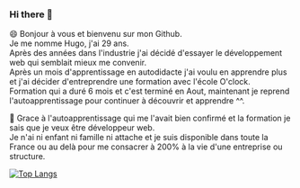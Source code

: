 ### Hi there 👋


😄 Bonjour à vous et bienvenu sur mon Github.  
Je me nomme Hugo, j'ai 29 ans.  
Après des années dans l'industrie j'ai décidé d'essayer le développement web qui semblait mieux me convenir.  
Après un mois d'apprentissage en autodidacte j'ai voulu en apprendre plus et j'ai décider d'entreprendre une formation avec l'école O'clock.  
Formation qui a duré 6 mois et c'est terminé en Aout, maintenant je reprend l'autoapprentissage pour continuer à découvrir et apprendre ^^.  

🙂 Grace à l'autoapprentissage qui me l'avait bien confirmé et la formation je sais que je veux être développeur web.  
Je n'ai ni enfant ni famille ni attache et je suis disponible dans toute la France ou au delà pour me consacrer à 200% à la vie d'une entreprise ou structure.


[![Top Langs](https://github-readme-stats.vercel.app/api/top-langs/?username=magusin&show_icons=true&theme=radical)](https://github.com/magusin/github-readme-stats)



